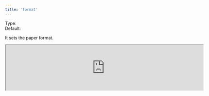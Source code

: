 ```yaml
---
title: 'format'
--- 
```


Type: <Type children='<string>'/><br/>
Default: <Type children="'A4'"/>

It sets the paper format.

<Iframe 
  width="650px"
  height={["216px", "324px", "432px", "432px"]}
  src="https://api.microlink.io/?url=https://css-tricks.com/snippets/css/a-guide-to-flexbox&pdf&embed=pdf.url&format=A6&meta=false"
/>

<MultiCodeEditor languages={{
  HTML: `<iframe width="650px" src="https://api.microlink.io/?url=https://css-tricks.com/snippets/css/a-guide-to-flexbox&pdf&embed=pdf.url&format=A6"></iframe>`,
  Shell: `microlink-api https://css-tricks.com/snippets/css/a-guide-to-flexbox&pdf&format=A6`,
  'Node.js': `const mql = require('@microlink/mql')
 
module.exports = async () => {
  const { status, data, response } = await mql(
    'https://css-tricks.com/snippets/css/a-guide-to-flexbox', { 
      pdf: true,
      format: 'A6'
  })
  console.log(status, data)
}
  `
  }} 
/>

The format options are:

- <Type children="'Letter'" />: 8.5in x 11in.
- <Type children="'Legal'" />: 8.5in x 14in.
- <Type children="'Tabloid'" />: 11in x 17in.
- <Type children="'Ledger'" />: 17in x 11in.
- <Type children="'A0'" />: 33.1in x 46.8in.
- <Type children="'A1'" />: 23.4in x 33.1in.
- <Type children="'A2'" />: 16.54in x 23.4in.
- <Type children="'A3'" />: 11.7in x 16.54in.
- <Type children="'A4'" />: 8.27in x 11.7in.
- <Type children="'A5'" />: 5.83in x 8.27in.
- <Type children="'A6'" />: 4.13in x 5.83in.
